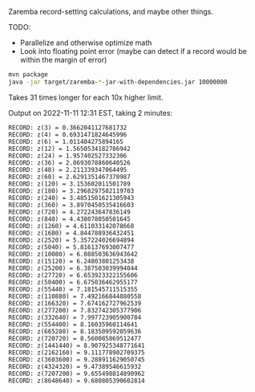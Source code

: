 Zaremba record-setting calculations, and maybe other things.

TODO:

- Parallelize and otherwise optimize math
- Look into floating point error (maybe can detect if a record would be within
  the margin of error)

```bash
mvn package
java -jar target/zaremba-*-jar-with-dependencies.jar 10000000
```

Takes 31 times longer for each 10x higher limit.

Output on 2022-11-11 12:31 EST, taking 2 minutes:

```
RECORD: z(3) = 0.3662041127681732
RECORD: z(4) = 0.6931471824645996
RECORD: z(6) = 1.011404275894165
RECORD: z(12) = 1.5650534182786942
RECORD: z(24) = 1.957402527332306
RECORD: z(36) = 2.0693078860640526
RECORD: z(48) = 2.211339347064495
RECORD: z(60) = 2.6291351467370987
RECORD: z(120) = 3.153602011501789
RECORD: z(180) = 3.2968297582119703
RECORD: z(240) = 3.4851501621305943
RECORD: z(360) = 3.8970450535416603
RECORD: z(720) = 4.272243647836149
RECORD: z(840) = 4.438078050501645
RECORD: z(1260) = 4.611033142078668
RECORD: z(1680) = 4.844788936432451
RECORD: z(2520) = 5.357224026694894
RECORD: z(5040) = 5.816137693007477
RECORD: z(10080) = 6.088503636943642
RECORD: z(15120) = 6.24803801253438
RECORD: z(25200) = 6.387503039994044
RECORD: z(27720) = 6.653923322155606
RECORD: z(50400) = 6.675036462955177
RECORD: z(55440) = 7.181545711515355
RECORD: z(110880) = 7.492166844880558
RECORD: z(166320) = 7.674162727962539
RECORD: z(277200) = 7.832742305377906
RECORD: z(332640) = 7.997723905900784
RECORD: z(554400) = 8.16035960114641
RECORD: z(665280) = 8.183509592059636
RECORD: z(720720) = 8.560085869512477
RECORD: z(1441440) = 8.907925348771641
RECORD: z(2162160) = 9.111778902709375
RECORD: z(3603600) = 9.288911629050745
RECORD: z(4324320) = 9.47389546615932
RECORD: z(7207200) = 9.655498814890962
RECORD: z(8648640) = 9.680805390602814
```
